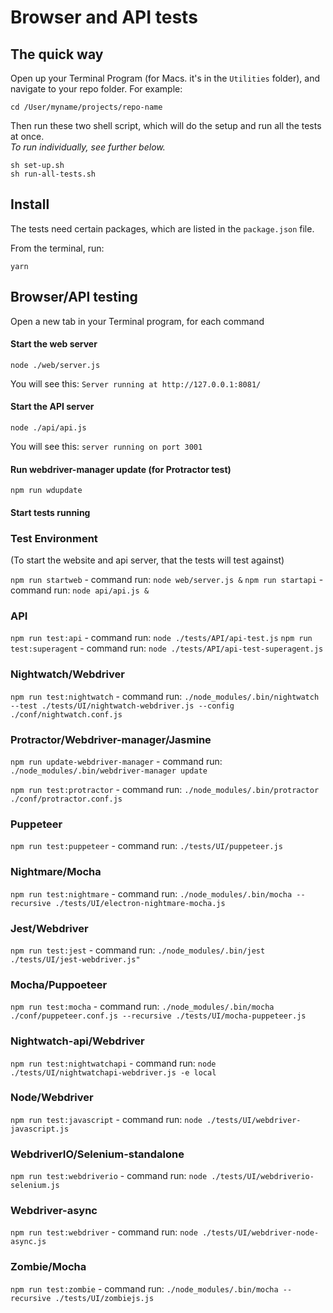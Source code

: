 # Browser and API tests

## The quick way

Open up your Terminal Program (for Macs. it's in the `Utilities` folder), and navigate to your repo folder. For example:
```
cd /User/myname/projects/repo-name
```
Then run these two shell script, which will do the setup and run all the tests at once.  
_To run individually, see further below._

```
sh set-up.sh
sh run-all-tests.sh
```

## Install

The tests need certain packages, which are listed in the `package.json` file.

From the terminal, run:
```
yarn
```

## Browser/API testing

Open a new tab in your Terminal program, for each command

#### Start the web server
```
node ./web/server.js
```
You will see this:
`Server running at http://127.0.0.1:8081/`

#### Start the API server
```
node ./api/api.js
```
You will see this:
`server running on port 3001`


#### Run webdriver-manager update (for Protractor test)
```
npm run wdupdate
```

#### Start tests running

### Test Environment

(To start the website and api server, that the tests will test against)

`npm run startweb` - command run: `node web/server.js &`
`npm run startapi` - command run: `node api/api.js &`

### API

`npm run test:api` - command run: `node ./tests/API/api-test.js`
`npm run test:superagent` - command run: `node ./tests/API/api-test-superagent.js`

### Nightwatch/Webdriver

`npm run test:nightwatch` - command run: `./node_modules/.bin/nightwatch --test ./tests/UI/nightwatch-webdriver.js --config ./conf/nightwatch.conf.js`

### Protractor/Webdriver-manager/Jasmine

`npm run update-webdriver-manager` - command run: `./node_modules/.bin/webdriver-manager update`

`npm run test:protractor` - command run: `./node_modules/.bin/protractor ./conf/protractor.conf.js`

### Puppeteer

`npm run test:puppeteer` - command run: `./tests/UI/puppeteer.js`

### Nightmare/Mocha

`npm run test:nightmare` - command run: `./node_modules/.bin/mocha --recursive ./tests/UI/electron-nightmare-mocha.js`

### Jest/Webdriver

`npm run test:jest` - command run: `./node_modules/.bin/jest ./tests/UI/jest-webdriver.js"`

### Mocha/Puppoeteer

`npm run test:mocha` - command run: `./node_modules/.bin/mocha ./conf/puppeteer.conf.js --recursive ./tests/UI/mocha-puppeteer.js`

### Nightwatch-api/Webdriver

`npm run test:nightwatchapi` - command run: `node ./tests/UI/nightwatchapi-webdriver.js -e local`

### Node/Webdriver

`npm run test:javascript` - command run: `node ./tests/UI/webdriver-javascript.js`

### WebdriverIO/Selenium-standalone

`npm run test:webdriverio` - command run: `node ./tests/UI/webdriverio-selenium.js`

### Webdriver-async

`npm run test:webdriver` - command run: `node ./tests/UI/webdriver-node-async.js`

### Zombie/Mocha

`npm run test:zombie` - command run: `./node_modules/.bin/mocha --recursive ./tests/UI/zombiejs.js`
